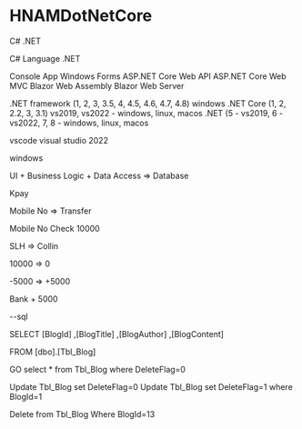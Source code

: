 # HNAMDotNetCore

C# .NET

C# Language
.NET 

Console App
Windows Forms
ASP.NET Core Web API
ASP.NET Core Web MVC
Blazor Web Assembly
Blazor Web Server

.NET framework (1, 2, 3, 3.5, 4, 4.5, 4.6, 4.7, 4.8) windows
.NET Core (1, 2, 2.2, 3, 3.1) vs2019, vs2022 - windows, linux, macos
.NET (5 - vs2019, 6 - vs2022, 7, 8 - windows, linux, macos

vscode
visual studio 2022 

windows

UI + Business Logic + Data Access => Database

Kpay

Mobile No => Transfer 

Mobile No Check
10000

SLH => Collin

10000 => 0

-5000 => +5000

Bank + 5000

--sql

SELECT [BlogId]
      ,[BlogTitle]
      ,[BlogAuthor]
      ,[BlogContent]
	  
  FROM [dbo].[Tbl_Blog]

GO
select * from Tbl_Blog where DeleteFlag=0


Update Tbl_Blog set DeleteFlag=0
Update Tbl_Blog set DeleteFlag=1 where BlogId=1

Delete from Tbl_Blog Where BlogId=13
